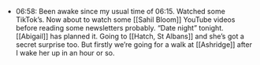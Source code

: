 - 06:58: Been awake since my usual time of 06:15. Watched some TikTok’s. Now about to watch some [[Sahil Bloom]] YouTube videos before reading some newsletters probably. “Date night” tonight. [[Abigail]] has planned it. Going to [[Hatch, St Albans]] and she’s got a secret surprise too. But firstly we’re going for a walk at [[Ashridge]] after I wake her up in an hour or so. 